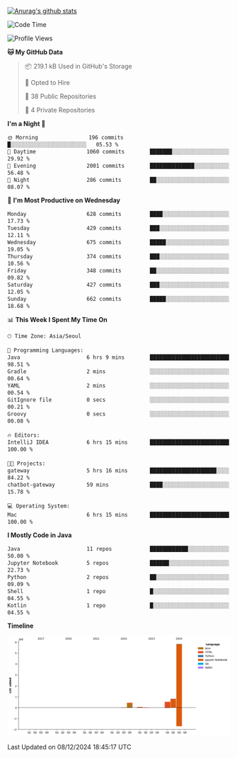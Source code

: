 [![Anurag's github stats](https://github-readme-stats.vercel.app/api?username=hajubal)](https://github.com/anuraghazra/github-readme-stats)

<!--START_SECTION:waka-->
![Code Time](http://img.shields.io/badge/Code%20Time-149%20hrs%209%20mins-blue)

![Profile Views](http://img.shields.io/badge/Profile%20Views-0-blue)

**🐱 My GitHub Data** 

> 📦 219.1 kB Used in GitHub's Storage 
 > 
> 💼 Opted to Hire
 > 
> 📜 38 Public Repositories 
 > 
> 🔑 4 Private Repositories 
 > 
**I'm a Night 🦉** 

```text
🌞 Morning                196 commits         █░░░░░░░░░░░░░░░░░░░░░░░░   05.53 % 
🌆 Daytime                1060 commits        ███████░░░░░░░░░░░░░░░░░░   29.92 % 
🌃 Evening                2001 commits        ██████████████░░░░░░░░░░░   56.48 % 
🌙 Night                  286 commits         ██░░░░░░░░░░░░░░░░░░░░░░░   08.07 % 
```
📅 **I'm Most Productive on Wednesday** 

```text
Monday                   628 commits         ████░░░░░░░░░░░░░░░░░░░░░   17.73 % 
Tuesday                  429 commits         ███░░░░░░░░░░░░░░░░░░░░░░   12.11 % 
Wednesday                675 commits         █████░░░░░░░░░░░░░░░░░░░░   19.05 % 
Thursday                 374 commits         ███░░░░░░░░░░░░░░░░░░░░░░   10.56 % 
Friday                   348 commits         ██░░░░░░░░░░░░░░░░░░░░░░░   09.82 % 
Saturday                 427 commits         ███░░░░░░░░░░░░░░░░░░░░░░   12.05 % 
Sunday                   662 commits         █████░░░░░░░░░░░░░░░░░░░░   18.68 % 
```


📊 **This Week I Spent My Time On** 

```text
🕑︎ Time Zone: Asia/Seoul

💬 Programming Languages: 
Java                     6 hrs 9 mins        █████████████████████████   98.51 % 
Gradle                   2 mins              ░░░░░░░░░░░░░░░░░░░░░░░░░   00.64 % 
YAML                     2 mins              ░░░░░░░░░░░░░░░░░░░░░░░░░   00.54 % 
GitIgnore file           0 secs              ░░░░░░░░░░░░░░░░░░░░░░░░░   00.21 % 
Groovy                   0 secs              ░░░░░░░░░░░░░░░░░░░░░░░░░   00.08 % 

🔥 Editors: 
IntelliJ IDEA            6 hrs 15 mins       █████████████████████████   100.00 % 

🐱‍💻 Projects: 
gateway                  5 hrs 16 mins       █████████████████████░░░░   84.22 % 
chatbot-gateway          59 mins             ████░░░░░░░░░░░░░░░░░░░░░   15.78 % 

💻 Operating System: 
Mac                      6 hrs 15 mins       █████████████████████████   100.00 % 
```

**I Mostly Code in Java** 

```text
Java                     11 repos            ████████████░░░░░░░░░░░░░   50.00 % 
Jupyter Notebook         5 repos             ██████░░░░░░░░░░░░░░░░░░░   22.73 % 
Python                   2 repos             ██░░░░░░░░░░░░░░░░░░░░░░░   09.09 % 
Shell                    1 repo              █░░░░░░░░░░░░░░░░░░░░░░░░   04.55 % 
Kotlin                   1 repo              █░░░░░░░░░░░░░░░░░░░░░░░░   04.55 % 
```



**Timeline**

![Lines of Code chart](https://raw.githubusercontent.com/hajubal/hajubal/main/assets/bar_graph.png)


 Last Updated on 08/12/2024 18:45:17 UTC
<!--END_SECTION:waka-->